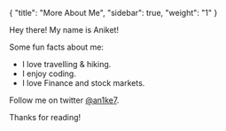 {
    "title": "More About Me",
    "sidebar": true,
    "weight": "1"
}

<p class="message">
Hey there! My name is Aniket!
</p>

Some fun facts about me:

* I love travelling & hiking.
* I enjoy coding.
* I love Finance and stock markets.

Follow me on twitter [@an1ke7](https://twitter.com/an1ke7).

Thanks for reading!
